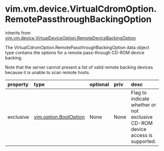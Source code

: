 vim.vm.device.VirtualCdromOption.RemotePassthroughBackingOption
===============================================================
inherits from [vim.vm.device.VirtualDeviceOption.RemoteDeviceBackingOption](docs/vim.vm.device.VirtualDeviceOption.RemoteDeviceBackingOption.md)


The VirtualCdromOption.RemotePassthroughBackingOption data object type   contains the options for a remote pass-through CD-ROM device backing.   <p>   Note that the server cannot present a list of valid remote backing devices   because it is unable to scan remote hosts.

| property | type | optional | priv | desc |
|:---------|:-----|:---------|:-----|:-----|
| exclusive | [vim.option.BoolOption](vim.option.BoolOption.md "vim.option.BoolOption") | None | None | Flag to indicate whether or not exclusive CD-ROM device access is supported. |


